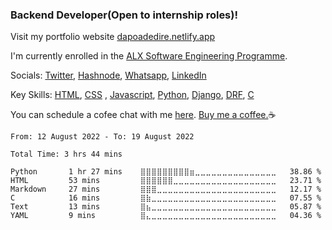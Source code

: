 ### Backend Developer(Open to internship roles)!

Visit my portfolio website [dapoadedire.netlify.app](https://dapoadedire.netlify.app) 

I'm currently enrolled in the [ALX Software Engineering Programme](https://www.alxafrica.com/software-engineering-2022).

Socials: [Twitter](twitter.com/dapo_adedire), [Hashnode](dapoadedire.hashnode.dev), [Whatsapp](wa.me/2349038388723), [LinkedIn](https://www.linkedin.com/in/dapoadedire/)

Key Skills: [HTML](), [CSS]() , [Javascript](), [Python](), [Django](), [DRF](), [C]()


You can schedule a cofee chat with me [here](https://calendly.com/dapoadedire/cofee-chat).
[Buy me a coffee.](https://paystack.com/pay/buy-dapoadedire-a-coffee)☕


<!--START_SECTION:waka-->

```text
From: 12 August 2022 - To: 19 August 2022

Total Time: 3 hrs 44 mins

Python       1 hr 27 mins    ⣿⣿⣿⣿⣿⣿⣿⣿⣿⣶⣀⣀⣀⣀⣀⣀⣀⣀⣀⣀⣀⣀⣀⣀⣀   38.86 %
HTML         53 mins         ⣿⣿⣿⣿⣿⣿⣀⣀⣀⣀⣀⣀⣀⣀⣀⣀⣀⣀⣀⣀⣀⣀⣀⣀⣀   23.71 %
Markdown     27 mins         ⣿⣿⣿⣀⣀⣀⣀⣀⣀⣀⣀⣀⣀⣀⣀⣀⣀⣀⣀⣀⣀⣀⣀⣀⣀   12.17 %
C            16 mins         ⣿⣷⣀⣀⣀⣀⣀⣀⣀⣀⣀⣀⣀⣀⣀⣀⣀⣀⣀⣀⣀⣀⣀⣀⣀   07.55 %
Text         13 mins         ⣿⣦⣀⣀⣀⣀⣀⣀⣀⣀⣀⣀⣀⣀⣀⣀⣀⣀⣀⣀⣀⣀⣀⣀⣀   05.87 %
YAML         9 mins          ⣿⣄⣀⣀⣀⣀⣀⣀⣀⣀⣀⣀⣀⣀⣀⣀⣀⣀⣀⣀⣀⣀⣀⣀⣀   04.36 %
```

<!--END_SECTION:waka-->


